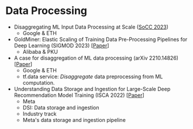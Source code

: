 # Data Processing

* Disaggregating ML Input Data Processing at Scale ([SoCC 2023](../../reading-notes/conference/socc-2023.md))
  * Google & ETH
* GoldMiner: Elastic Scaling of Training Data Pre-Processing Pipelines for Deep Learning (SIGMOD 2023) \[[Paper](https://dl.acm.org/doi/10.1145/3589773)]
  * Alibaba & PKU
* A case for disaggregation of ML data processing (arXiv 2210.14826) \[[Paper](https://arxiv.org/abs/2210.14826)]
  * Google & ETH
  * tf.data service: _Disaggregate_ data preprocessing from ML computation.
* Understanding Data Storage and Ingestion for Large-Scale Deep Recommendation Model Training (ISCA 2022) \[[Paper](https://dl.acm.org/doi/10.1145/3470496.3533044)]
  * Meta
  * DSI: Data storage and ingestion
  * Industry track
  * Meta's data storage and ingestion pipeline

